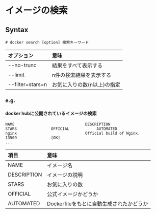 # イメージの検索
## Syntax
```
# docker search [option] 検索キーワード
```
|オプション|意味|
|:---|:---|
|--no-trunc|結果をすべて表示する|
|--limit|n件の検索結果を表示する|
|--filter=stars=n|お気に入りの数(n以上)の指定|
### e.g.
#### docker hubに公開されているイメージの検索
```
NAME                               DESCRIPTION                                     STARS               OFFICIAL            AUTOMATED
nginx                              Official build of Nginx.                        13509               [OK]
...
```
|項目|意味|
|:---|:---|
|NAME|イメージ名|
|DESCRIPTION|イメージの説明|
|STARS|お気に入りの数|
|OFFICIAL|公式イメージかどうか|
|AUTOMATED|Dockerfileをもとに自動生成されたかどうか|
